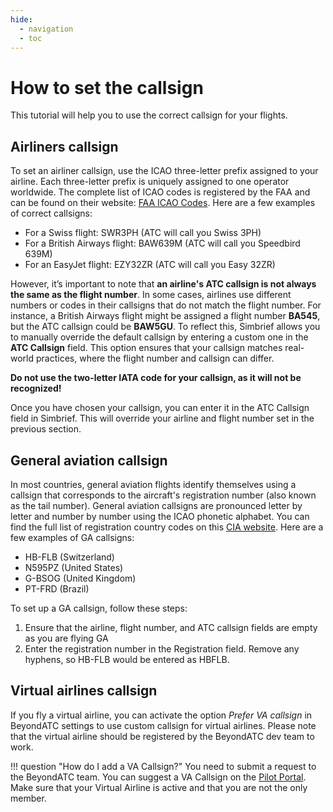 ```yaml
---
hide:
  - navigation
  - toc
---
```


# How to set the callsign

This tutorial will help you to use the correct callsign for your flights.

## Airliners callsign

To set an airliner callsign, use the ICAO three-letter prefix assigned to your airline. Each three-letter prefix is uniquely assigned to one operator worldwide. The complete list of ICAO codes is registered by the FAA and can be found on their website: [FAA ICAO Codes](https://www.faa.gov/air_traffic/publications/atpubs/cnt_html/chap3_section_1.html). Here are a few examples of correct callsigns:

- For a Swiss flight: SWR3PH (ATC will call you Swiss 3PH)
- For a British Airways flight: BAW639M (ATC will call you Speedbird 639M)
- For an EasyJet flight: EZY32ZR (ATC will call you Easy 32ZR)

However, it’s important to note that **an airline's ATC callsign is not always the same as the flight number**. In some cases, airlines use different numbers or codes in their callsigns that do not match the flight number. For instance, a British Airways flight might be assigned a flight number **BA545**, but the ATC callsign could be **BAW5GU**. To reflect this, Simbrief allows you to manually override the default callsign by entering a custom one in the **ATC Callsign** field. This option ensures that your callsign matches real-world practices, where the flight number and callsign can differ.

**Do not use the two-letter IATA code for your callsign, as it will not be recognized!**

Once you have chosen your callsign, you can enter it in the ATC Callsign field in Simbrief. This will override your airline and flight number set in the previous section.

## General aviation callsign

In most countries, general aviation flights identify themselves using a callsign that corresponds to the aircraft's registration number (also known as the tail number). General aviation callsigns are pronounced letter by letter and number by number using the ICAO phonetic alphabet. You can find the full list of registration country codes on this [CIA website](https://www.cia.gov/the-world-factbook/field/civil-aircraft-registration-country-code-prefix/). Here are a few examples of GA callsigns:

- HB-FLB (Switzerland)
- N595PZ (United States)
- G-BSOG (United Kingdom)
- PT-FRD (Brazil)

To set up a GA callsign, follow these steps:

1. Ensure that the airline, flight number, and ATC callsign fields are empty as you are flying GA
2. Enter the registration number in the Registration field. Remove any hyphens, so HB-FLB would be entered as HBFLB.

## Virtual airlines callsign

If you fly a virtual airline, you can activate the option *Prefer VA callsign* in BeyondATC settings to use custom callsign for virtual airlines. Please note that the virtual airline should be registered by the BeyondATC dev team to work.

!!! question "How do I add a VA Callsign?"
    You need to submit a request to the BeyondATC team. You can suggest a VA Callsign on the [Pilot Portal](https://db.beyondatc.net:8000/login). Make sure that your Virtual Airline is active and that you are not the only member.